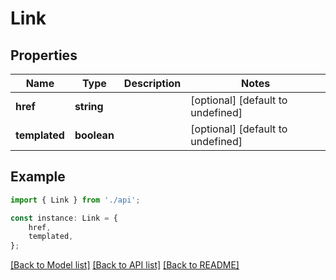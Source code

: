 # Link


## Properties

Name | Type | Description | Notes
------------ | ------------- | ------------- | -------------
**href** | **string** |  | [optional] [default to undefined]
**templated** | **boolean** |  | [optional] [default to undefined]

## Example

```typescript
import { Link } from './api';

const instance: Link = {
    href,
    templated,
};
```

[[Back to Model list]](../README.md#documentation-for-models) [[Back to API list]](../README.md#documentation-for-api-endpoints) [[Back to README]](../README.md)
